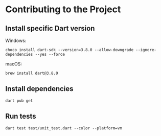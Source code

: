 # Contributing to the Project

## Install specific Dart version

Windows:

```shell
choco install dart-sdk --version=3.8.0 --allow-downgrade --ignore-dependencies --yes --force
```

macOS:

```shell
brew install dart@3.8.0
```

## Install dependencies

```shell
dart pub get
```

## Run tests

```shell
dart test test/unit_test.dart --color --platform=vm
```
